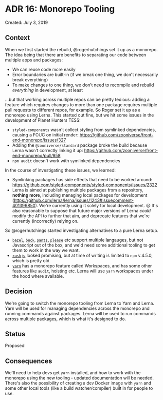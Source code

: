 # ADR 16: Monorepo Tooling

Created: July 3, 2019

## Context

When we first started the rebuild, @rogerhutchings set it up as a monorepo. The idea being that there are benefits to separating our code between multiple apps and packages:

  - We can reuse code more easily
  - Error boundaries are built-in (if we break one thing, we don't necessarily break everything)
  - To make changes to one thing, we don't need to recompile and rebuild _everything_ in development, at least

...but that working across multiple repos can be pretty tedious: adding a feature which requires changes to more than one package requires multiple pull requests to different repos, for example. So Roger set it up as a monorepo using Lerna. This started out fine, but we hit some issues in the development of Planet Hunters TESS:

  - `styled-components` wasn't collect styling from symlinked dependencies, causing a FOUC on initial render: https://github.com/zooniverse/front-end-monorepo/issues/327
  - Adding the `@zooniverse/standard` package broke the build because Lerna wasn't correctly linking it up: https://github.com/zooniverse/front-end-monorepo/pull/958
  - `npm audit` doesn't work with symlinked dependencies

In the course of investigating these issues, we learned:

  - Symlinking packages has side effects that need to be worked around: https://github.com/styled-components/styled-components/issues/2322
  - Lerna is aimed at publishing multiple packages from a repository, **nothing more**, including managing local packages for development (https://github.com/lerna/lerna/issues/1243#issuecomment-401396850). We're currently using it solely for local development. 😢 It's also reasonable to suppose that future major versions of Lerna _could_ modify the API to further that aim, and deprecate features that we're currently (incorrectly) relying on.

So @rogerhutchings started investigating alternatives to a pure Lerna setup.

- [`bazel`](https://bazel.build/), [`buck`](https://buck.build/), [`pants`](https://www.pantsbuild.org/index.html), [`please`](https://please.build/) etc support multiple langauges, but not Javascript out of the box, and we'd need some additional tooling to get them to work in the way we want.
- [`rushjs`](https://rushjs.io/) looked promising, but at time of writing is limited to `npm` v.4.5.0, which is pretty old.
- [`yarn`](https://yarnpkg.com/) has a monorepo feature called Workspaces, and has some other features like `audit`, hoisting etc. Lerna will use `yarn` workspaces under the hood where available.

## Decision

We're going to switch the monorepo tooling from Lerna to Yarn and Lerna. Yarn will be used for managing dependencies across the monorepo and running commands against packages. Lerna will be used to run commands across multiple packages, which is what it's designed to do.

## Status

Proposed

## Consequences

We'll need to help devs get `yarn` installed, and how to work with the monorepo using the new tooling - updated documentation will be needed. There's also the possibility of creating a dev Docker image with `yarn` and some other local tools (like a build watcher/compiler) built in for people to use.
